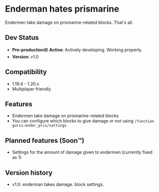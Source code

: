 # Enderman hates prismarine
Endermen take damage on prismarine-related blocks. That's all.

## Dev Status
* **Pre-production**🟦 **Active**: Actively developing. Working properly.
* **Version**: v1.0

## Compatibility
* 1.19.4 - 1.20.x
* Multiplayer friendly

## Features
* Endermen take damage on prismarine-related blocks
* You can configure which blocks to give damage or not using `/function guris:ender_pris/settings`

## Planned features (Soon™)
* Settings for the amount of damage given to endermen (currently fixed as 1)

## Version history
* v1.0: enderman takes damage. block settings.